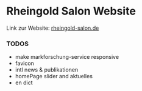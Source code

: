 # Rheingold Salon Website

Link zur Website: [rheingold-salon.de](https://rheingold-salon.de)

### TODOS

* make markforschung-service responsive
* favicon
* intl news & publikationen
* homePage slider and aktuelles
* en dict
